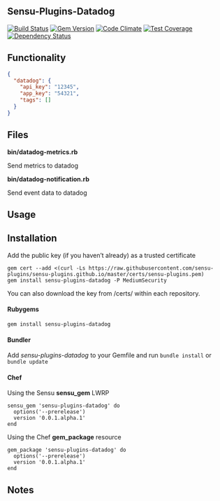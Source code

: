 ## Sensu-Plugins-Datadog

[![Build Status](https://travis-ci.org/sensu-plugins/sensu-plugins-datadog.svg?branch=master)](https://travis-ci.org/sensu-plugins/sensu-plugins-datadog)
[![Gem Version](https://badge.fury.io/rb/sensu-plugins-datadog.svg)](http://badge.fury.io/rb/sensu-plugins-datadog)
[![Code Climate](https://codeclimate.com/github/sensu-plugins/sensu-plugins-datadog/badges/gpa.svg)](https://codeclimate.com/github/sensu-plugins/sensu-plugins-datadog)
[![Test Coverage](https://codeclimate.com/github/sensu-plugins/sensu-plugins-datadog/badges/coverage.svg)](https://codeclimate.com/github/sensu-plugins/sensu-plugins-datadog)
[![Dependency Status](https://gemnasium.com/sensu-plugins/sensu-plugins-datadog.svg)](https://gemnasium.com/sensu-plugins/sensu-plugins-datadog)

## Functionality
```json
{
  "datadog": {
    "api_key": "12345",
    "app_key": "54321",
    "tags": []
  }
}
```
## Files

**bin/datadog-metrics.rb**

Send metrics to datadog

**bin/datadog-notification.rb**

Send event data to datadog

## Usage

## Installation

Add the public key (if you haven’t already) as a trusted certificate

```
gem cert --add <(curl -Ls https://raw.githubusercontent.com/sensu-plugins/sensu-plugins.github.io/master/certs/sensu-plugins.pem)
gem install sensu-plugins-datadog -P MediumSecurity
```

You can also download the key from /certs/ within each repository.

#### Rubygems

`gem install sensu-plugins-datadog`

#### Bundler

Add *sensu-plugins-datadog* to your Gemfile and run `bundle install` or `bundle update`

#### Chef

Using the Sensu **sensu_gem** LWRP
```
sensu_gem 'sensu-plugins-datadog' do
  options('--prerelease')
  version '0.0.1.alpha.1'
end
```

Using the Chef **gem_package** resource
```
gem_package 'sensu-plugins-datadog' do
  options('--prerelease')
  version '0.0.1.alpha.1'
end
```

## Notes
